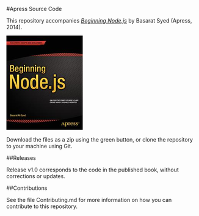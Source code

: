 #Apress Source Code

This repository accompanies [*Beginning Node.js*](http://www.apress.com/9781484201886) by Basarat Syed (Apress, 2014).

![Cover image](9781484201886.jpg)

Download the files as a zip using the green button, or clone the repository to your machine using Git.

##Releases

Release v1.0 corresponds to the code in the published book, without corrections or updates.

##Contributions

See the file Contributing.md for more information on how you can contribute to this repository.
